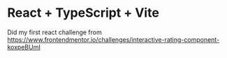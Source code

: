# React + TypeScript + Vite

Did my first react challenge from https://www.frontendmentor.io/challenges/interactive-rating-component-koxpeBUmI

